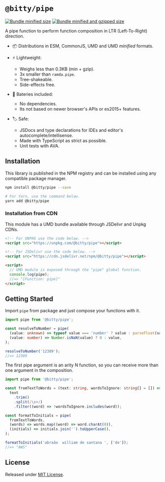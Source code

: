 # `@bitty/pipe`

[![Bundle minified size](https://badgen.net/bundlephobia/min/@bitty/pipe)](https://bundlephobia.com/result?p=@bitty/pipe)
[![Bundle minified and gzipped size](https://badgen.net/bundlephobia/minzip/@bitty/pipe)](https://bundlephobia.com/result?p=@bitty/pipe)

A pipe function to perform function composition in LTR (Left-To-Right) direction.

- 📦 Distributions in ESM, CommonJS, UMD and UMD _minified_ formats.

- ⚡ Lightweight:
  - Weighs less than 0.3KB (min + gzip).
  - 3x smaller than `ramda.pipe`.
  - Tree-shakeable.
  - Side-effects free.

- 🔋 Bateries included:
  - No dependencies.
  - Its not based on newer browser's APIs or es2015+ features.

- 🏷 Safe:
  - JSDocs and type declarations for IDEs and editor's autocomplete/intellisense.
  - Made with TypeScript as strict as possible.
  - Unit tests with AVA.

## Installation

This library is published in the NPM registry and can be installed using any compatible package manager.

```sh
npm install @bitty/pipe --save

# For Yarn, use the command below.
yarn add @bitty/pipe
```

### Installation from CDN

This module has a UMD bundle available through JSDelivr and Unpkg CDNs.

```html
<!-- For UNPKG use the code below. -->
<script src="https://unpkg.com/@bitty/pipe"></script>

<!-- For JSDelivr use the code below. -->
<script src="https://cdn.jsdelivr.net/npm/@bitty/pipe"></script>

<script>
  // UMD module is exposed through the "pipe" global function.
  console.log(pipe);
  //=> "[Function: pipe]"
</script>
```

## Getting Started

Import `pipe` from package and just compose your functions with it.

```ts
import pipe from '@bitty/pipe';

const resolveToNumber = pipe(
  (value: unknown) => typeof value === 'number' ? value : parseFloat(value),
  (value: number) => Number.isNaN(value) ? 0 : value,
);

resolveToNumber('12389');
//=> 12389
```

The first pipe argument is an arity N function, so you can receive more than one argument in the composition.

```ts
import pipe from '@bitty/pipe';

const fromTextToWords = (text: string, wordsToIgnore: string[] = []) =>
  text
    .trim()
    .split(/\s+/)
    .filter((word) => !wordsToIgnore.includes(word));

const formatToInitials = pipe(
  fromTextToWords,
  (words) => words.map((word) => word.charAt(0)),
  (initials) => initials.join('').toUpperCase(),
);

formatToInitials('abraão  william de santana ', ['de']);
//=> "AWS"
```

## License

Released under [MIT License](./LICENSE).
